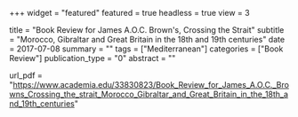 +++
widget = "featured"
featured = true
headless = true
view = 3

title = "Book Review for James A.O.C. Brown's, Crossing the Strait"
subtitle = "Morocco, Gibraltar and Great Britain in the 18th and 19th centuries"
date = 2017-07-08
summary = ""
tags = ["Mediterranean"]
categories = ["Book Review"]
publication_type = "0"
abstract = ""

url_pdf = "https://www.academia.edu/33830823/Book_Review_for_James_A.O.C._Browns_Crossing_the_strait_Morocco_Gibraltar_and_Great_Britain_in_the_18th_and_19th_centuries"

